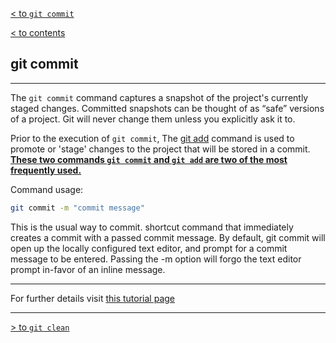 [< to `git commit`](./1.4_commit.md)

[< to contents](/readme.md)

## **git commit**

---

The `git commit` command captures a snapshot of the project's currently staged changes. Committed snapshots can be thought of as “safe” versions of a project. Git will never change them unless you explicitly ask it to.

Prior to the execution of `git commit`, The [git add][1.4.1] command is used to promote or 'stage' changes to the project that will be stored in a commit. **<ins>These two commands `git commit` and `git add` are two of the most frequently used.<ins>**

Command usage:

```bash =
git commit -m "commit message"
```
This is the usual way to commit. shortcut command that immediately creates a commit with a passed commit message. By default, git commit will open up the locally configured text editor, and prompt for a commit message to be entered. Passing the -m option will forgo the text editor prompt in-favor of an inline message.

---

For further details visit [this tutorial page][1.4.2]

[1.4.1]: ./1.2_add.md
[1.4.2]: https://www.atlassian.com/git/tutorials/saving-changes/git-commit "Atlassian tutorial"

---

[> to `git clean`](./1.5_clean.md)
